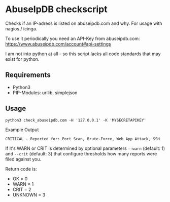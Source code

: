 # AbuseIpDB checkscript

Checks if an IP-adress is listed on abuseipdb.com and why. For usage with nagios / icinga.

To use it periodically you need an API-Key from abuseipdb.com: https://www.abuseipdb.com/account#api-settings

I am not into python at all - so this script lacks all code standards that may exist for python.

## Requirements

- Python3
- PIP-Modules: urllib, simplejson

## Usage

```
python3 check_abuseipdb.com -H '127.0.0.1' -K 'MYSECRETAPIKEY'
```

Example Output
```
CRITICAL - Reported for: Port Scan, Brute-Force, Web App Attack, SSH
```

If it's WARN or CRIT is determined by optional parameters `--warn` (default: 1) and `--crit` (default: 3) that configure thresholds how many reports were filed against you.

Return code is:

- OK = 0
- WARN = 1
- CRIT = 2
- UNKNOWN = 3